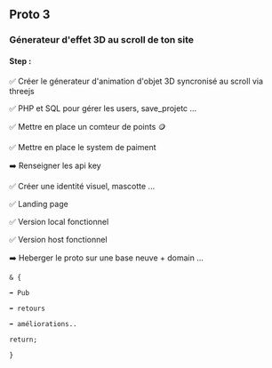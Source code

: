 ## Proto 3

### Génerateur d'effet 3D au scroll de ton site

  
  

#### Step :

   ✅ Créer le génerateur d'animation d'objet 3D syncronisé au scroll via
   threejs
   
   ✅ PHP et SQL pour gérer les users, save_projetc ...
   
   ✅ Mettre en place un comteur de points 🪙
   
   ✅ Mettre en place le system de paiment
   
   ➡️ Renseigner les api key
   
   ✅ Créer une identité visuel, mascotte ...
   
   ✅ Landing page
   
     
   
   ✅ Version local fonctionnel
   
   ✅ Version host fonctionnel
   
   ➡️ Heberger le proto sur une base neuve + domain ...

  

    & {
    
    ➡️ Pub
    
    ➡️ retours
    
    ➡️ améliorations..
    
    return;
    
    }

